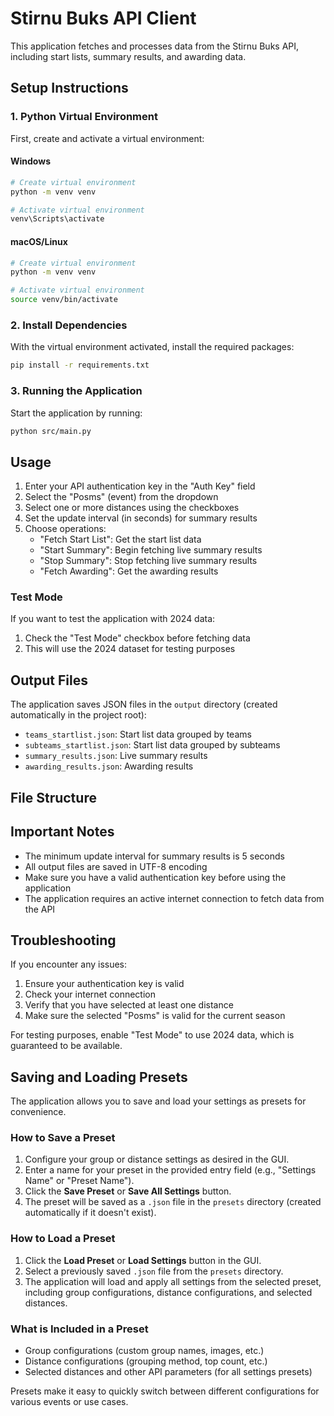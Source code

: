 # Stirnu Buks API Client

This application fetches and processes data from the Stirnu Buks API, including start lists, summary results, and awarding data.

## Setup Instructions

### 1. Python Virtual Environment

First, create and activate a virtual environment:

#### Windows
```bash
# Create virtual environment
python -m venv venv

# Activate virtual environment
venv\Scripts\activate
```

#### macOS/Linux
```bash
# Create virtual environment
python -m venv venv

# Activate virtual environment
source venv/bin/activate
```

### 2. Install Dependencies

With the virtual environment activated, install the required packages:
```bash
pip install -r requirements.txt
```

### 3. Running the Application

Start the application by running:
```bash
python src/main.py
```

## Usage

1. Enter your API authentication key in the "Auth Key" field
2. Select the "Posms" (event) from the dropdown
3. Select one or more distances using the checkboxes
4. Set the update interval (in seconds) for summary results
5. Choose operations:
   - "Fetch Start List": Get the start list data
   - "Start Summary": Begin fetching live summary results
   - "Stop Summary": Stop fetching live summary results
   - "Fetch Awarding": Get the awarding results

### Test Mode

If you want to test the application with 2024 data:
1. Check the "Test Mode" checkbox before fetching data
2. This will use the 2024 dataset for testing purposes

## Output Files

The application saves JSON files in the `output` directory (created automatically in the project root):

- `teams_startlist.json`: Start list data grouped by teams
- `subteams_startlist.json`: Start list data grouped by subteams
- `summary_results.json`: Live summary results
- `awarding_results.json`: Awarding results

## File Structure

## Important Notes

- The minimum update interval for summary results is 5 seconds
- All output files are saved in UTF-8 encoding
- Make sure you have a valid authentication key before using the application
- The application requires an active internet connection to fetch data from the API

## Troubleshooting

If you encounter any issues:
1. Ensure your authentication key is valid
2. Check your internet connection
3. Verify that you have selected at least one distance
4. Make sure the selected "Posms" is valid for the current season

For testing purposes, enable "Test Mode" to use 2024 data, which is guaranteed to be available.

## Saving and Loading Presets

The application allows you to save and load your settings as presets for convenience.

### How to Save a Preset
1. Configure your group or distance settings as desired in the GUI.
2. Enter a name for your preset in the provided entry field (e.g., "Settings Name" or "Preset Name").
3. Click the **Save Preset** or **Save All Settings** button.
4. The preset will be saved as a `.json` file in the `presets` directory (created automatically if it doesn't exist).

### How to Load a Preset
1. Click the **Load Preset** or **Load Settings** button in the GUI.
2. Select a previously saved `.json` file from the `presets` directory.
3. The application will load and apply all settings from the selected preset, including group configurations, distance configurations, and selected distances.

### What is Included in a Preset
- Group configurations (custom group names, images, etc.)
- Distance configurations (grouping method, top count, etc.)
- Selected distances and other API parameters (for all settings presets)

Presets make it easy to quickly switch between different configurations for various events or use cases.
